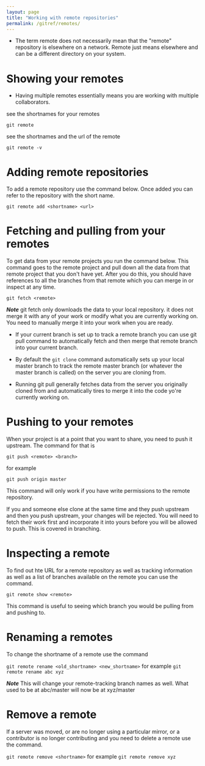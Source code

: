```yaml
---
layout: page
title: "Working with remote repositories"
permalink: /gitref/remotes/
---
```


[comment]: <> (TODO: Go over this section and see if you can organize it more as a workflow than just a list of commands)

* The term remote does not necessarily mean that the "remote" repository is elsewhere on a network.  Remote just means elsewhere and can be a different directory on your system.

# Showing your remotes

* Having multiple remotes essentially means you are working with multiple collaborators.

see the shortnames for your remotes

`git remote`

see the shortnames and the url of the remote

`git remote -v`

[comment]: <> (TODO: Explain the fetch and push you see int his display)

# Adding remote repositories

To add a remote repository use the command below.  Once added you can refer to the repository with the short name.

`git remote add <shortname> <url>`

# Fetching and pulling from your remotes

To get data from your remote projects you run the command below.  This command goes to the remote project and pull down all the data from that remote project that you don't have yet.  After you do this, you should have references to all the branches from that remote which you can merge in or inspect at any time.

`git fetch <remote>`

***Note*** git fetch only downloads the data to your local repository.  it does not merge it with any of your work or modify what you are currently working on.  You need to manually merge it into your work when you are ready.

* If your current branch is set up to track a remote branch you can use git pull command to automatically fetch and then merge that remote branch into your current branch.

[comment]: <> (TODO: Make a definitions entry for tracking and maybe write a bit about the workflow of this.)

* By default the `git clone` command automatically sets up your local master branch to track the remote master branch (or whatever the master branch is called) on the server you are cloning from.  

* Running git pull generally fetches data from the server you originally cloned from and automatically tires to merge it into the code yo're currently working on.

# Pushing to your remotes

When your project is at a point that you want to share, you need to push it upstream.  The command for that is

[comment]: <> (TODO: Make a definitions entry for upstream and downstream)

`git push <remote> <branch>` 

for example

`git push origin master`

This command will only work if you have write permissions to the remote repository.

If you and someone else clone at the same time and they push upstream and then you push upstream, your changes will be rejected.  You will need to fetch their work first and incorporate it into yours before you will be allowed to push.  This is covered in branching.

[comment]: <> (TODO: Need to add a link above for branching.)

# Inspecting a remote

To find out hte URL for a remote repository as well as tracking information as well as a list of branches available on the remote you can use the command.

`git remote show <remote>`

This command is useful to seeing which branch you would be pulling from and pushing to.

# Renaming a remotes

To change the shortname of a remote use the command

`git remote rename <old_shortname> <new_shortname>` for example `git remote rename abc xyz`

***Note*** This will change your remote-tracking branch names as well.  What used to be at abc/master will now be at xyz/master

[comment]: <> (TODO: Need to do a bit of experimenting to see where/if the above info is useful)

# Remove a remote

If a server was moved, or are no longer using a particular mirror, or a contributor is no longer contributing and you need to delete a remote use the command.

`git remote remove <shortname>` for example `git remote remove xyz`